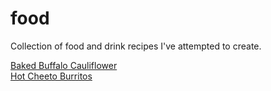 # food
Collection of food and drink recipes I've attempted to create.

[Baked Buffalo Cauliflower](baked_buffalo_cauliflower.md)    
[Hot Cheeto Burritos](hot_cheeto_burritos.md)
